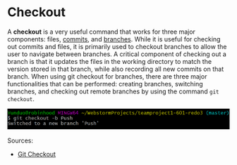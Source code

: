 # Checkout

A **checkout** is a very useful command that works for three major components: files, [commits](/commit.md), and [branches](/branch.md). While it is useful for checking out commits and files, it is primarily used to checkout branches to allow the user to navigate between branches. A critical component of checking out a branch is that it updates the files in the working directory to match the version stored in that branch, while also recording all new commits on that branch. When using git checkout for branches, there are three major functionalities that can be performed: creating branches, switching branches, and checking out remote branches by using the command `git checkout`. 

![Image of checking out](./images/gitcheckout.png)


Sources:
* [Git Checkout](https://www.educba.com/git-checkout/)